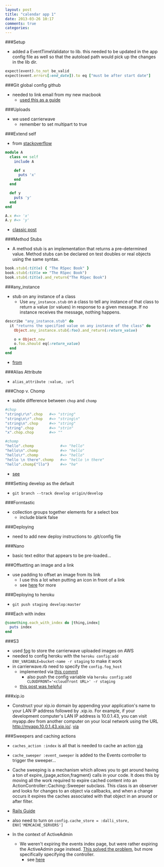 ```yaml
---
layout: post
title: "calendar app 1"
date: 2013-03-26 10:17
comments: true
categories: 
---
```


###Setup
  - added a EventTimeValidator to lib. this needed to be updated in the app config file as well so that the autoload path would pick up the changes in the lib dir.

```ruby rspec tests on valdidations
expect(event).to_not be_valid
expect(event.errors[:end_date]).to eq ["must be after start date"]
```

###Git global config github
  - needed to link email from my new macbook
    - [used this as a guide](https://help.github.com/articles/setting-your-email-in-git)

###Uploads
  - we used carrierwave
    - remember to set multipart to true

###Extend self
  - from [stackoverflow](http://stackoverflow.com/a/11607912/1496757)

```ruby
module A
  class << self
    include A

    def x
      puts 'x'
    end
  end

  def y
    puts 'y'
  end
end

A.x #=> 'x'
A.y #=> 'y'
```
  - [classic post](http://ozmm.org/posts/singin_singletons.html)

###Method Stubs
  - A method stub is an implementation that returns a pre-determined value. Method stubs can be declared on test doubles or real objects using the same syntax.

```ruby E.G.
book.stub(:title) { "The RSpec Book" }
book.stub(:title => "The RSpec Book")
book.stub(:title).and_return("The RSpec Book")
```

###any_instance
  - stub on any instance of a class
    - Use `any_instance.stub` on a class to tell any instance of that class to return a value (or values) in response to a given message. If no instance receives the message, nothing happens.
   
```ruby
describe "any_instance.stub" do
  it "returns the specified value on any instance of the class" do
    Object.any_instance.stub(:foo).and_return(:return_value)

    o = Object.new
    o.foo.should eq(:return_value)
  end
end
```

  - [from](https://www.relishapp.com/rspec/rspec-mocks/v/2-6/docs/method-stubs/stub-on-any-instance-of-a-)

###Alias Attribute
  - `alias_attribute :value, :url`

###Chop v. Chomp
  - subtle difference between `chop` and `chomp`

```ruby
#chop
"string\r\n".chop   #=> "string"
"string\n\r".chop   #=> "string\n"
"string\n".chop     #=> "string"
"string".chop       #=> "strin"
"x".chop.chop       #=> ""

#chomp
"hello".chomp            #=> "hello"
"hello\n".chomp          #=> "hello"
"hello\r".chomp          #=> "hello"
"hello \n there".chomp   #=> "hello \n there"
"hello".chomp("llo")     #=> "he"
```
  - [see](http://ruby-doc.org/core-2.0/String.html#method-i-chop)


###Setting develop as the default
  - `git branch --track develop origin/develop`

###Formtastic
  - collection groups together elements for a select box
    - include blank false

###Deploying
  - need to add new deploy instructions to .git/config file

###Nano
  - basic text editor that appears to be pre-loaded...

###Offsetting an image and a link
  - use padding to offset an image from its link
    - I use this a lot when putting an icon in front of a link
    - see [here](http://shapeshed.com/using_background_images_with_links/) for more

###Deploying to heroku
  - `git push staging develop:master`

###Each with index
```ruby E.G.
@something.each_with_index do |thing,index|
  puts index
end
```

###S3
  - used [fog](https://github.com/fog/fog) to store the carrierwave uploaded images on AWS
  - needed to config heroku with the `heroku config:add ENV_VARIABLE=bucket-name -r staging` to make it work
  - in carrierwave.rb need to specify the `config.fog_host`
    - implemented via [this commit](https://github.com/carrot/rolex-world-of-rolex/commit/b58dbf36c38a3932c51eeab1700ac09171cae338)
      - also push the config variable via `heroku config:add CLOUDFRONT='<cloudfront URL>' -r staging`
    - [this post was helpful](http://stackoverflow.com/questions/10777712/carrierwave-s3-how-to-specify)

###xip.io
  - Construct your xip.io domain by appending your application's name to your LAN IP address followed by .xip.io. For example, if your development computer's LAN IP address is 10.0.1.43, you can visit myapp.dev from another computer on your local network using the URL http://myapp.10.0.1.43.xip.io/. [via](http://pow.cx/manual.html#section_2.1.5)

###Sweepers and caching actions
  - `caches_action :index` is all that is needed to cache an action [via](http://api.rubyonrails.org/classes/ActionController/Caching/Actions.html)
  - `cache_sweeper :event_sweeper` is added to the Events controller to trigger the sweeper...
  - Cache sweeping is a mechanism which allows you to get around having a ton of expire_{page,action,fragment} calls in your code. It does this by moving all the work required to expire cached content into an ActionController::Caching::Sweeper subclass. This class is an observer and looks for changes to an object via callbacks, and when a change occurs it expires the caches associated with that object in an around or after filter.
  - [Rails Guide](http://guides.rubyonrails.org/caching_with_rails.html#sweepers)
  - also need to turn on `config.cache_store = :dalli_store, ENV['MEMCACHE_SERVERS']`

  - In the context of ActiveAdmin
    - We weren't expiring the events index page, but were rather expiring the ActiveAdmin page instead. [This solved the problem](http://stackoverflow.com/questions/11600087/how-do-i-expire-home-page-cache-when-an-article-is-updated), but more specifically specifying the controller.
      - see [here](https://github.com/carrot/rolex-world-of-rolex/commit/1a217f8b2f8e1ba49a79c2b07dab4347c30604b0)